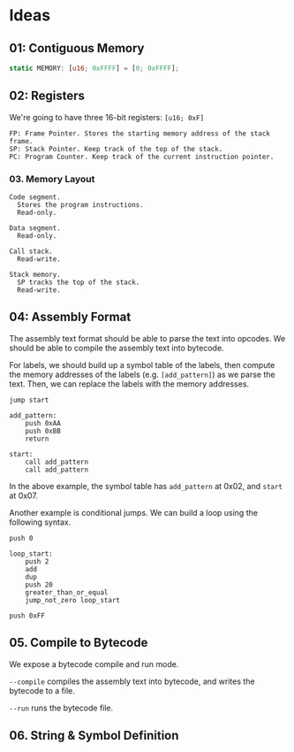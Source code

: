 # Ideas

## 01: Contiguous Memory

```rust
static MEMORY: [u16; 0xFFFF] = [0; 0xFFFF];
```

## 02: Registers

We're going to have three 16-bit registers: `[u16; 0xF]`

```
FP: Frame Pointer. Stores the starting memory address of the stack frame.
SP: Stack Pointer. Keep track of the top of the stack.
PC: Program Counter. Keep track of the current instruction pointer.
```

### 03. Memory Layout

```
Code segment.
  Stores the program instructions.
  Read-only.

Data segment.
  Read-only.
  
Call stack.
  Read-write.

Stack memory.
  SP tracks the top of the stack.
  Read-write.
```

## 04: Assembly Format

The assembly text format should be able to parse the text into opcodes. We should be able to compile the assembly text
into bytecode.

For labels, we should build up a symbol table of the labels, then compute the memory addresses of the labels
(e.g. `[add_pattern]`) as we parse the text. Then, we can replace the labels with the memory addresses.

```
jump start

add_pattern:
    push 0xAA
    push 0xBB
    return

start:
    call add_pattern
    call add_pattern
```

In the above example, the symbol table has `add_pattern` at 0x02, and `start` at 0x07.

Another example is conditional jumps. We can build a loop using the following syntax.

```
push 0

loop_start:
    push 2
    add
    dup
    push 20
    greater_than_or_equal
    jump_not_zero loop_start

push 0xFF
```

## 05. Compile to Bytecode

We expose a bytecode compile and run mode.

`--compile` compiles the assembly text into bytecode, and writes the bytecode to a file.

`--run` runs the bytecode file.

## 06. String & Symbol Definition

``````

